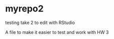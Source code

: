 # myrepo2
testing take 2 to edit with RStudio

A file to make it easier to test and work with HW 3

